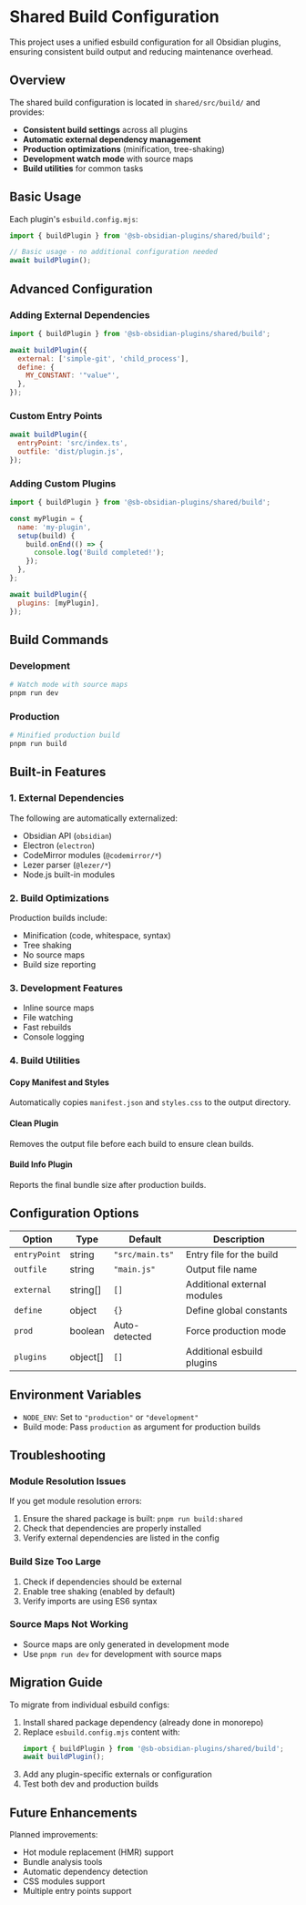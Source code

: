 # Shared Build Configuration

This project uses a unified esbuild configuration for all Obsidian plugins, ensuring consistent build output and reducing maintenance overhead.

## Overview

The shared build configuration is located in `shared/src/build/` and provides:

- **Consistent build settings** across all plugins
- **Automatic external dependency management**
- **Production optimizations** (minification, tree-shaking)
- **Development watch mode** with source maps
- **Build utilities** for common tasks

## Basic Usage

Each plugin's `esbuild.config.mjs`:

```javascript
import { buildPlugin } from '@sb-obsidian-plugins/shared/build';

// Basic usage - no additional configuration needed
await buildPlugin();
```

## Advanced Configuration

### Adding External Dependencies

```javascript
import { buildPlugin } from '@sb-obsidian-plugins/shared/build';

await buildPlugin({
  external: ['simple-git', 'child_process'],
  define: {
    MY_CONSTANT: '"value"',
  },
});
```

### Custom Entry Points

```javascript
await buildPlugin({
  entryPoint: 'src/index.ts',
  outfile: 'dist/plugin.js',
});
```

### Adding Custom Plugins

```javascript
import { buildPlugin } from '@sb-obsidian-plugins/shared/build';

const myPlugin = {
  name: 'my-plugin',
  setup(build) {
    build.onEnd(() => {
      console.log('Build completed!');
    });
  },
};

await buildPlugin({
  plugins: [myPlugin],
});
```

## Build Commands

### Development

```bash
# Watch mode with source maps
pnpm run dev
```

### Production

```bash
# Minified production build
pnpm run build
```

## Built-in Features

### 1. External Dependencies

The following are automatically externalized:

- Obsidian API (`obsidian`)
- Electron (`electron`)
- CodeMirror modules (`@codemirror/*`)
- Lezer parser (`@lezer/*`)
- Node.js built-in modules

### 2. Build Optimizations

Production builds include:

- Minification (code, whitespace, syntax)
- Tree shaking
- No source maps
- Build size reporting

### 3. Development Features

- Inline source maps
- File watching
- Fast rebuilds
- Console logging

### 4. Build Utilities

#### Copy Manifest and Styles

Automatically copies `manifest.json` and `styles.css` to the output directory.

#### Clean Plugin

Removes the output file before each build to ensure clean builds.

#### Build Info Plugin

Reports the final bundle size after production builds.

## Configuration Options

| Option       | Type     | Default         | Description                 |
| ------------ | -------- | --------------- | --------------------------- |
| `entryPoint` | string   | `"src/main.ts"` | Entry file for the build    |
| `outfile`    | string   | `"main.js"`     | Output file name            |
| `external`   | string[] | `[]`            | Additional external modules |
| `define`     | object   | `{}`            | Define global constants     |
| `prod`       | boolean  | Auto-detected   | Force production mode       |
| `plugins`    | object[] | `[]`            | Additional esbuild plugins  |

## Environment Variables

- `NODE_ENV`: Set to `"production"` or `"development"`
- Build mode: Pass `production` as argument for production builds

## Troubleshooting

### Module Resolution Issues

If you get module resolution errors:

1. Ensure the shared package is built: `pnpm run build:shared`
2. Check that dependencies are properly installed
3. Verify external dependencies are listed in the config

### Build Size Too Large

1. Check if dependencies should be external
2. Enable tree shaking (enabled by default)
3. Verify imports are using ES6 syntax

### Source Maps Not Working

- Source maps are only generated in development mode
- Use `pnpm run dev` for development with source maps

## Migration Guide

To migrate from individual esbuild configs:

1. Install shared package dependency (already done in monorepo)
2. Replace `esbuild.config.mjs` content with:
   ```javascript
   import { buildPlugin } from '@sb-obsidian-plugins/shared/build';
   await buildPlugin();
   ```
3. Add any plugin-specific externals or configuration
4. Test both dev and production builds

## Future Enhancements

Planned improvements:

- Hot module replacement (HMR) support
- Bundle analysis tools
- Automatic dependency detection
- CSS modules support
- Multiple entry points support
